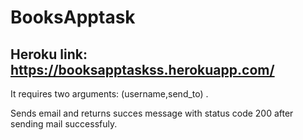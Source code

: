 # BooksApptask


## Heroku link: https://booksapptaskss.herokuapp.com/

It requires two arguments: (username,send_to) . 

Sends email and returns succes message with status code 200 after sending mail successfuly.
